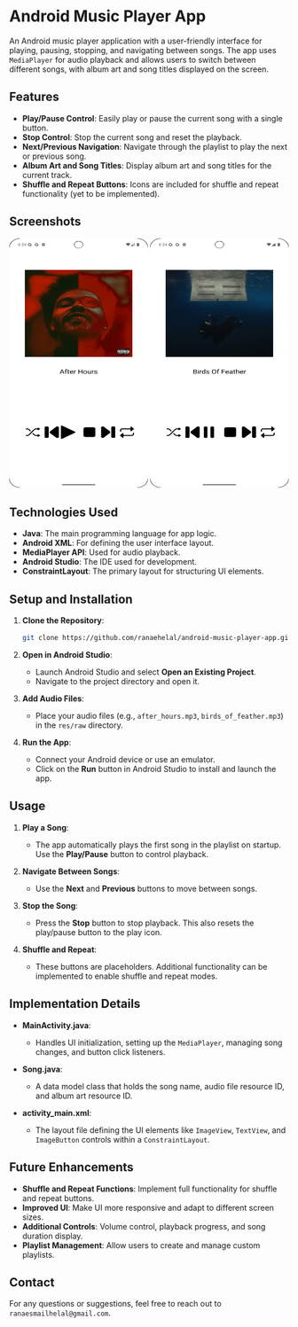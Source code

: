 # Android Music Player App

An Android music player application with a user-friendly interface for playing, pausing, stopping, and navigating between songs. The app uses `MediaPlayer` for audio playback and allows users to switch between different songs, with album art and song titles displayed on the screen.

## Features

- **Play/Pause Control**: Easily play or pause the current song with a single button.
- **Stop Control**: Stop the current song and reset the playback.
- **Next/Previous Navigation**: Navigate through the playlist to play the next or previous song.
- **Album Art and Song Titles**: Display album art and song titles for the current track.
- **Shuffle and Repeat Buttons**: Icons are included for shuffle and repeat functionality (yet to be implemented).
## Screenshots
<img src="1.png" alt="Main Screen" width="250" height="450"> <img src="2.png" alt="Lucky Number Screen" width="250" height="450"> 


## Technologies Used

- **Java**: The main programming language for app logic.
- **Android XML**: For defining the user interface layout.
- **MediaPlayer API**: Used for audio playback.
- **Android Studio**: The IDE used for development.
- **ConstraintLayout**: The primary layout for structuring UI elements.

## Setup and Installation

1. **Clone the Repository**:
   ```bash
   git clone https://github.com/ranaehelal/android-music-player-app.git
   ```
2. **Open in Android Studio**:
   - Launch Android Studio and select **Open an Existing Project**.
   - Navigate to the project directory and open it.

3. **Add Audio Files**:
   - Place your audio files (e.g., `after_hours.mp3`, `birds_of_feather.mp3`) in the `res/raw` directory.
   
4. **Run the App**:
   - Connect your Android device or use an emulator.
   - Click on the **Run** button in Android Studio to install and launch the app.

## Usage

1. **Play a Song**: 
   - The app automatically plays the first song in the playlist on startup. Use the **Play/Pause** button to control playback.

2. **Navigate Between Songs**:
   - Use the **Next** and **Previous** buttons to move between songs.

3. **Stop the Song**:
   - Press the **Stop** button to stop playback. This also resets the play/pause button to the play icon.

4. **Shuffle and Repeat**:
   - These buttons are placeholders. Additional functionality can be implemented to enable shuffle and repeat modes.

## Implementation Details

- **MainActivity.java**:
  - Handles UI initialization, setting up the `MediaPlayer`, managing song changes, and button click listeners.
  
- **Song.java**:
  - A data model class that holds the song name, audio file resource ID, and album art resource ID.

- **activity_main.xml**:
  - The layout file defining the UI elements like `ImageView`, `TextView`, and `ImageButton` controls within a `ConstraintLayout`.

## Future Enhancements

- **Shuffle and Repeat Functions**: Implement full functionality for shuffle and repeat buttons.
- **Improved UI**: Make UI more responsive and adapt to different screen sizes.
- **Additional Controls**: Volume control, playback progress, and song duration display.
- **Playlist Management**: Allow users to create and manage custom playlists.

## Contact

For any questions or suggestions, feel free to reach out to `ranaesmailhelal@gmail.com`.



